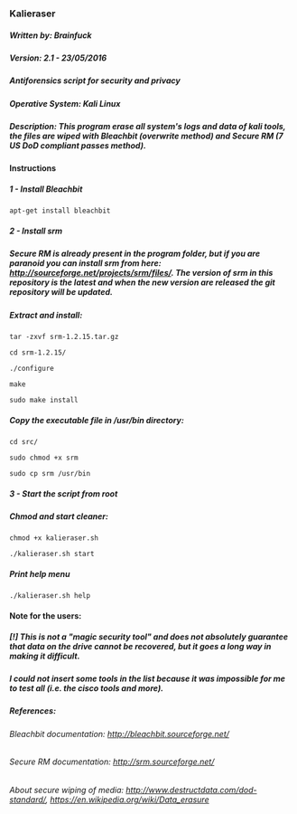 ### Kalieraser 

##### Written by: Brainfuck
##### Version: 2.1 - 23/05/2016
##### Antiforensics script for security and privacy
##### Operative System: Kali Linux 
##### Description: This program erase all system's logs and data of kali tools, the files are wiped with Bleachbit (overwrite method) and Secure RM (7 US DoD compliant passes method).


#### Instructions


##### 1 - Install Bleachbit
```
apt-get install bleachbit 
```



##### 2 - Install srm 

##### Secure RM is already present in the program folder, but if you are paranoid you can install srm from here: http://sourceforge.net/projects/srm/files/. The version of srm in this repository is the latest and when the new version are released the git repository will be updated.


##### Extract and install: 
```
tar -zxvf srm-1.2.15.tar.gz

cd srm-1.2.15/

./configure

make

sudo make install
```

##### Copy the executable file in /usr/bin directory:
```
cd src/

sudo chmod +x srm

sudo cp srm /usr/bin
```


##### 3 - Start the script from root  

##### Chmod and start cleaner:
```
chmod +x kalieraser.sh

./kalieraser.sh start 
```


##### Print help menu 
```
./kalieraser.sh help
```


#### Note for the users:

##### [!] This is not a "magic security tool" and does not absolutely guarantee that data on the drive cannot be recovered, but it goes a long way in making it difficult.

#####  I could not insert some tools in the list because it was impossible for me to test all (i.e. the cisco tools and more).


##### References:

######  Bleachbit documentation: http://bleachbit.sourceforge.net/

######  Secure RM documentation: http://srm.sourceforge.net/

######  About secure wiping of media: http://www.destructdata.com/dod-standard/, https://en.wikipedia.org/wiki/Data_erasure

